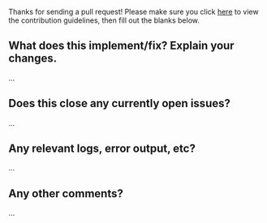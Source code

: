 <!-- This is a Pull Request Template for secDevLabs! -->

Thanks for sending a pull request! Please make sure you click [here][1] to view the contribution guidelines, then fill out the blanks below.

What does this implement/fix? Explain your changes.
---------------------------------------------------
…

Does this close any currently open issues?
------------------------------------------
…


Any relevant logs, error output, etc?
-------------------------------------
…

Any other comments?
-------------------
…


[1]:/docs/CONTRIBUTING.md